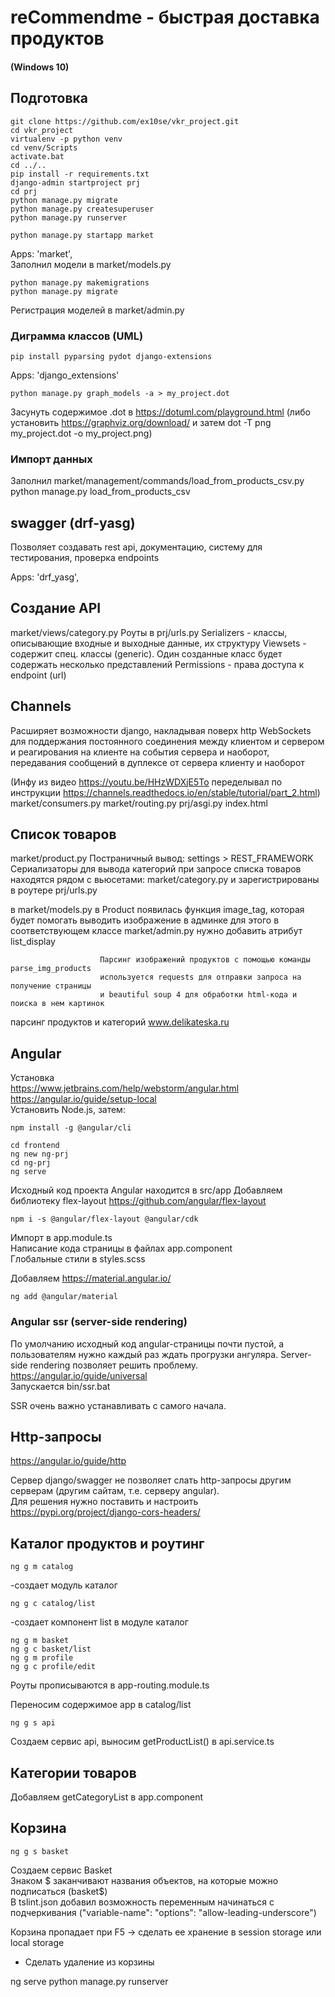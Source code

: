 # reCommendme - быстрая доставка продуктов
#### (Windows 10)
## Подготовка
    git clone https://github.com/ex10se/vkr_project.git
    cd vkr_project
    virtualenv -p python venv
    cd venv/Scripts
    activate.bat
    cd ../..
    pip install -r requirements.txt
    django-admin startproject prj  
    cd prj
    python manage.py migrate
    python manage.py createsuperuser
    python manage.py runserver

    python manage.py startapp market

Apps: 'market',  
Заполнил модели в market/models.py

    python manage.py makemigrations
    python manage.py migrate

Регистрация моделей в market/admin.py


### Диграмма классов (UML)
    pip install pyparsing pydot django-extensions

Apps: 'django_extensions'

    python manage.py graph_models -a > my_project.dot
Засунуть содержимое .dot в https://dotuml.com/playground.html 
(либо установить https://graphviz.org/download/ и затем
dot -T png my_project.dot -o my_project.png)

### Импорт данных
Заполнил market/management/commands/load_from_products_csv.py
python manage.py load_from_products_csv

## swagger (drf-yasg)
Позволяет создавать rest api, документацию, систему для тестирования, 
проверка endpoints

Apps: 'drf_yasg',

## Создание API 
market/views/category.py
Роуты в prj/urls.py
Serializers - классы, описывающие входные и выходные данные, их структуру
Viewsets - содержит спец. классы (generic). Один созданные класс будет содержать 
несколько представлений
Permissions - права доступа к endpoint (url)

## Channels
Расширяет возможности django, накладывая поверх http WebSockets 
для поддержания постоянного соединения между клиентом и сервером 
и реагирования на клиенте на события сервера и наоборот, 
передавания сообщений в дуплексе от сервера клиенту и наоборот

(Инфу из видео https://youtu.be/HHzWDXjE5To 
переделывал по инструкции
https://channels.readthedocs.io/en/stable/tutorial/part_2.html)
market/consumers.py
market/routing.py
prj/asgi.py
index.html

## Список товаров
market/product.py
Постраничный вывод: settings > REST_FRAMEWORK
Сериализаторы для вывода категорий
при запросе списка товаров находятся рядом с вьюсетами: 
market/category.py и зарегистрированы в роутере prj/urls.py

в market/models.py в Product появилась функция image_tag, которая будет помогать выводить изображение в админке
для этого в соответствующем классе market/admin.py нужно добавить атрибут list_display

                        Парсинг изображений продуктов с помощью команды parse_img_products
                        используется requests для отправки запроса на получение страницы
                        и beautiful soup 4 для обработки html-кода и поиска в нем картинок

парсинг продуктов и категорий www.delikateska.ru

## Angular
Установка  
https://www.jetbrains.com/help/webstorm/angular.html  
https://angular.io/guide/setup-local  
Установить Node.js, затем:

    npm install -g @angular/cli

    cd frontend
    ng new ng-prj
    cd ng-prj
    ng serve
Исходный код проекта Angular находится в src/app
Добавляем библиотеку flex-layout https://github.com/angular/flex-layout

    npm i -s @angular/flex-layout @angular/cdk

Импорт в app.module.ts  
Написание кода страницы в файлах app.component  
Глобальные стили в styles.scss  

Добавляем https://material.angular.io/  

    ng add @angular/material

### Angular ssr (server-side rendering)
По умолчанию исходный код angular-страницы почти пустой, 
а пользователям нужно каждый раз ждать прогрузки ангуляра.
Server-side rendering позволяет решить проблему.
https://angular.io/guide/universal  
Запускается bin/ssr.bat  

SSR очень важно устанавливать с самого начала.

## Http-запросы
https://angular.io/guide/http

Сервер django/swagger не позволяет слать http-запросы другим серверам
(другим сайтам, т.е. серверу angular).  
Для решения нужно поставить и настроить
https://pypi.org/project/django-cors-headers/  

## Каталог продуктов и роутинг
    ng g m catalog
-создает модуль каталог

    ng g c catalog/list
-создает компонент list в модуле каталог

    ng g m basket
    ng g c basket/list
    ng g m profile
    ng g c profile/edit
Роуты прописываются в app-routing.module.ts

Переносим содержимое app в catalog/list

    ng g s api
Создаем сервис api, выносим getProductList() в api.service.ts

## Категории товаров
Добавляем getCategoryList в app.component

## Корзина
    ng g s basket
Создаем сервис Basket  
Знаком $ заканчивают названия объектов, на которые можно подписаться (basket$)  
В tslint.json добавил возможность переменным начинаться с подчеркивания ("variable-name": "options": "allow-leading-underscore")  

Корзина пропадает при F5 -> 
сделать ее хранение в session storage или local storage  
+ Сделать удаление из корзины


ng serve
python manage.py runserver
